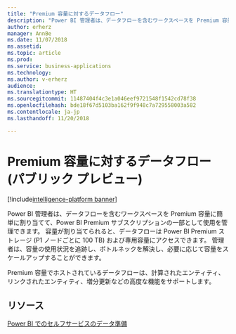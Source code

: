 ```yaml
---
title: "Premium 容量に対するデータフロー"
description: "Power BI 管理者は、データフローを含むワークスペースを Premium 容量に簡単に割り当てて、Power BI Premium サブスクリプションの一部として使用を管理できます。"
author: erherz
manager: AnnBe
ms.date: 11/07/2018
ms.assetid: 
ms.topic: article
ms.prod: 
ms.service: business-applications
ms.technology: 
ms.author: v-erherz
audience: 
ms.translationtype: HT
ms.sourcegitcommit: 11487404f4c3e1a046eef9721548f1542cd78f38
ms.openlocfilehash: bde18f67d5103ba162f9f948c7a729558003a582
ms.contentlocale: ja-jp
ms.lasthandoff: 11/20/2018

---
```

# <a name="dataflows-on-premium-capacity-public-preview"></a>Premium 容量に対するデータフロー (パブリック プレビュー) 

[!include[intelligence-platform banner](../../includes/intelligence-platform.md)]






Power BI 管理者は、データフローを含むワークスペースを Premium 容量に簡単に割り当てて、Power BI Premium サブスクリプションの一部として使用を管理できます。 容量が割り当てられると、データフローは Power BI Premium ストレージ (P1 ノードごとに 100 TB) および専用容量にアクセスできます。 管理者は、容量の使用状況を追跡し、ボトルネックを解決し、必要に応じて容量をスケールアップすることができます。

Premium 容量でホストされているデータフローは、計算されたエンティティ、リンクされたエンティティ、増分更新などの高度な機能をサポートします。

## <a name="resources"></a>リソース
[Power BI でのセルフサービスのデータ準備](https://docs.microsoft.com/en-us/power-bi/service-dataflows-overview)

